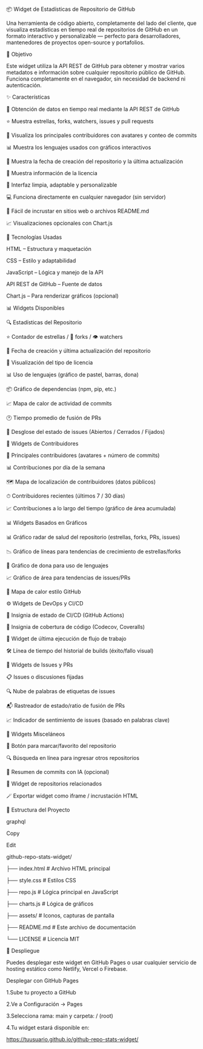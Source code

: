 📦 Widget de Estadísticas de Repositorio de GitHub

Una herramienta de código abierto, completamente del lado del cliente, que visualiza estadísticas en tiempo real de repositorios de GitHub en un formato interactivo y personalizable — perfecto para desarrolladores, mantenedores de proyectos open-source y portafolios.



🎯 Objetivo

Este widget utiliza la API REST de GitHub para obtener y mostrar varios metadatos e información sobre cualquier repositorio público de GitHub. Funciona completamente en el navegador, sin necesidad de backend ni autenticación.



✨ Características

🔄 Obtención de datos en tiempo real mediante la API REST de GitHub

⭐ Muestra estrellas, forks, watchers, issues y pull requests

👥 Visualiza los principales contribuidores con avatares y conteo de commits

📊 Muestra los lenguajes usados con gráficos interactivos

📅 Muestra la fecha de creación del repositorio y la última actualización

📜 Muestra información de la licencia

🎨 Interfaz limpia, adaptable y personalizable

💻 Funciona directamente en cualquier navegador (sin servidor)

🧩 Fácil de incrustar en sitios web o archivos README.md

📈 Visualizaciones opcionales con Chart.js



🧱 Tecnologías Usadas

HTML – Estructura y maquetación



CSS – Estilo y adaptabilidad



JavaScript – Lógica y manejo de la API



API REST de GitHub – Fuente de datos



Chart.js – Para renderizar gráficos (opcional)



📊 Widgets Disponibles

🔍 Estadísticas del Repositorio

⭐ Contador de estrellas / 🍴 forks / 👁 watchers



📅 Fecha de creación y última actualización del repositorio



📜 Visualización del tipo de licencia



📊 Uso de lenguajes (gráfico de pastel, barras, dona)



📦 Gráfico de dependencias (npm, pip, etc.)



📈 Mapa de calor de actividad de commits



🕐 Tiempo promedio de fusión de PRs



🧵 Desglose del estado de issues (Abiertos / Cerrados / Fijados)



👥 Widgets de Contribuidores

👥 Principales contribuidores (avatares + número de commits)



📊 Contribuciones por día de la semana



🗺 Mapa de localización de contribuidores (datos públicos)



⏱ Contribuidores recientes (últimos 7 / 30 días)



📈 Contribuciones a lo largo del tiempo (gráfico de área acumulada)



📊 Widgets Basados en Gráficos

📊 Gráfico radar de salud del repositorio (estrellas, forks, PRs, issues)



📉 Gráfico de líneas para tendencias de crecimiento de estrellas/forks



🍩 Gráfico de dona para uso de lenguajes



📈 Gráfico de área para tendencias de issues/PRs



📆 Mapa de calor estilo GitHub



⚙ Widgets de DevOps y CI/CD

🚦 Insignia de estado de CI/CD (GitHub Actions)



🧪 Insignia de cobertura de código (Codecov, Coveralls)



🔄 Widget de última ejecución de flujo de trabajo



🛠 Línea de tiempo del historial de builds (éxito/fallo visual)



📌 Widgets de Issues y PRs

📋 Issues o discusiones fijadas



🔍 Nube de palabras de etiquetas de issues



📬 Rastreador de estado/ratio de fusión de PRs



📈 Indicador de sentimiento de issues (basado en palabras clave)



🧩 Widgets Misceláneos

📌 Botón para marcar/favorito del repositorio



🔍 Búsqueda en línea para ingresar otros repositorios



🧠 Resumen de commits con IA (opcional)



🔗 Widget de repositorios relacionados



🪄 Exportar widget como iframe / incrustación HTML



📂 Estructura del Proyecto

graphql

Copy

Edit

github-repo-stats-widget/

├── index.html         # Archivo HTML principal  

├── style.css          # Estilos CSS  

├── repo.js            # Lógica principal en JavaScript  

├── charts.js          # Lógica de gráficos  

├── assets/            # Iconos, capturas de pantalla  

├── README.md          # Este archivo de documentación  

└── LICENSE            # Licencia MIT

🚀 Despliegue

Puedes desplegar este widget en GitHub Pages o usar cualquier servicio de hosting estático como Netlify, Vercel o Firebase.



Desplegar con GitHub Pages

1.Sube tu proyecto a GitHub



2.Ve a Configuración → Pages



3.Selecciona rama: main y carpeta: / (root)



4.Tu widget estará disponible en:



https://tuusuario.github.io/github-repo-stats-widget/

